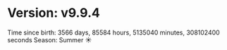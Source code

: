 # Version: v9.9.4
Time since birth: 3566 days, 85584 hours, 5135040 minutes, 308102400 seconds
Season: Summer ☀️
